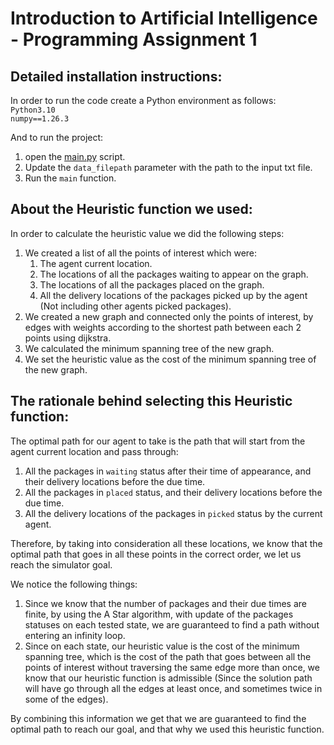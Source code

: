 # Introduction to Artificial Intelligence - Programming Assignment 1

## Detailed installation instructions:

In order to run the code create a Python environment as follows: \
`Python3.10` \
`numpy==1.26.3`

And to run the project:
1. open the [main.py](src/main.py) script.
2. Update the `data_filepath` parameter with the path to the input txt file.
3. Run the `main` function.

## About the Heuristic function we used:

In order to calculate the heuristic value we did the following steps:
1. We created a list of all the points of interest which were:
   1. The agent current location.
   2. The locations of all the packages waiting to appear on the graph.
   3. The locations of all the packages placed on the graph.
   4. All the delivery locations of the packages picked up by the agent (Not including other agents picked packages).
2. We created a new graph and connected only the points of interest, by edges with weights according to the shortest path
   between each 2 points using dijkstra.
3. We calculated the minimum spanning tree of the new graph.
4. We set the heuristic value as the cost of the minimum spanning tree of the new graph.

## The rationale behind selecting this Heuristic function:

The optimal path for our agent to take is the path that will start from the agent current location and pass through:
1. All the packages in `waiting` status after their time of appearance, and their delivery locations before the due time.
2. All the packages in `placed` status, and their delivery locations before the due time.
3. All the delivery locations of the packages in `picked` status by the current agent.

Therefore, by taking into consideration all these locations, we know that the optimal path that goes in all these points 
in the correct order, we let us reach the simulator goal.

We notice the following things:
1. Since we know that the number of packages and their due times are finite,
   by using the A Star algorithm, with update of the packages statuses  on each tested state,
   we are guaranteed to find a path without entering an infinity loop.
2. Since on each state, our heuristic value is the cost of the minimum spanning tree, which is the cost of the path
   that goes between all the points of interest without traversing the same edge more than once, we know that our 
   heuristic function is admissible (Since the solution path will have go through all the edges at least once, 
   and sometimes twice in some of the edges).
 
By combining this information we get that we are guaranteed to find the optimal path to reach our goal,
and that why we used this heuristic function.
